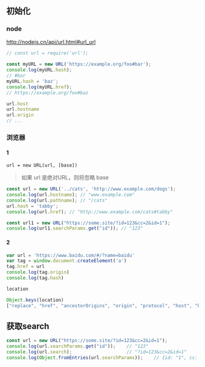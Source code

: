 #

## 初始化

### node

<http://nodejs.cn/api/url.html#url_url>

```js
// const url = require('url');

const myURL = new URL('https://example.org/foo#bar');
console.log(myURL.hash);
// #bar
myURL.hash = 'baz';
console.log(myURL.href);
// https://example.org/foo#baz

url.host
url.hostname
url.origin
// ...
```

### 浏览器

#### 1

`url = new URL(url, [base])`
>如果 url 是绝对URL，则将忽略 base

```js
const url = new URL('../cats', 'http://www.example.com/dogs');
console.log(url.hostname); // "www.example.com"
console.log(url.pathname); // "/cats"
url.hash = 'tabby';
console.log(url.href); // "http://www.example.com/cats#tabby"

const url1 = new URL("https://some.site/?id=123&cc=2&id=1");
console.log(url1.searchParams.get("id")); // "123"
```

#### 2

```js
var url = 'https://www.baidu.com/#/?name=baidu'
var tag = window.document.createElement('a')
tag.href = url
console.log(tag.origin)
console.log(tag.hash)
```

```js
location

Object.keys(location)
["replace", "href", "ancestorOrigins", "origin", "protocol", "host", "hostname", "port", "pathname", "search", "hash", "assign", "reload", "toString"]
```

## 获取search

```js
const url = new URL("https://some.site/?id=123&cc=2&id=1");
console.log(url.searchParams.get("id"));    // "123"
console.log(url.search);                    // "?id=123&cc=2&id=1"
console.log(Object.fromEntries(url.searchParams));    // {id: "1", cc: "2"}
```
